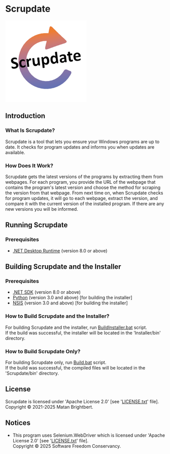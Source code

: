 # Scrupdate

![appIcon.png](Scrupdate/Resources/Images/appIcon.png)

## Introduction

### What Is Scrupdate?

Scrupdate is a tool that lets you ensure your Windows programs are up to date. It checks for program updates and informs you when updates are available.

### How Does It Work?

Scrupdate gets the latest versions of the programs by extracting them from webpages. For each program, you provide the URL of the webpage that contains the program's latest version and choose the method for scraping the version from that webpage. From next time on, when Scrupdate checks for program updates, it will go to each webpage, extract the version, and compare it with the current version of the installed program. If there are any new versions you will be informed.

## Running Scrupdate

### Prerequisites

* [.NET Desktop Runtime](https://dotnet.microsoft.com/download) (version 8.0 or above)

## Building Scrupdate and the Installer

### Prerequisites

* [.NET SDK](https://dotnet.microsoft.com/download) (version 8.0 or above)
* [Python](https://www.python.org/downloads/) (version 3.0 and above) [for building the installer]
* [NSIS](https://nsis.sourceforge.io/Download) (version 3.0 and above) [for building the installer]

### How to Build Scrupdate and the Installer?

For building Scrupdate and the installer, run [BuildInstaller.bat](BuildInstaller.bat) script.\
If the build was successful, the installer will be located in the 'Installer/bin' directory.

### How to Build Scrupdate Only?

For building Scrupdate only, run [Build.bat](Build.bat) script.\
If the build was successful, the compiled files will be located in the 'Scrupdate/bin' directory.

## License

Scrupdate is licensed under 'Apache License 2.0' [see '[LICENSE.txt](LICENSE.txt)' file].\
Copyright © 2021-2025 Matan Brightbert.

## Notices

* This program uses Selenium.WebDriver which is licensed under 'Apache License 2.0' [see '[LICENSE.txt](LICENSE.txt)' file].\
Copyright © 2025 Software Freedom Conservancy.
